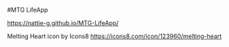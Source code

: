 #MTG LifeApp

https://nattie-g.github.io/MTG-LifeApp/

Melting Heart icon by Icons8
https://icons8.com/icon/123960/melting-heart
